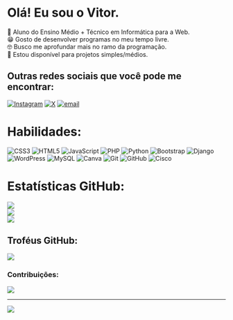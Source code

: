 # Olá! Eu sou o Vitor.
🏫 Aluno do Ensino Médio + Técnico em Informática para a Web.<br>😁 Gosto de desenvolver programas no meu tempo livre.<br>🤓 Busco me aprofundar mais no ramo da programação.<br>👷 Estou disponível para projetos simples/médios.


## Outras redes sociais que você pode me encontrar:
[![Instagram](https://img.shields.io/badge/Instagram-%23E4405F.svg?logo=Instagram&logoColor=white)](https://instagram.com/vitor.baade) [![X](https://img.shields.io/badge/X-black.svg?logo=X&logoColor=white)](https://x.com/vitor_baade) [![email](https://img.shields.io/badge/Email-D14836?logo=gmail&logoColor=white)](mailto:vitorcesarbaade@gmail.com) 

# Habilidades:
![CSS3](https://img.shields.io/badge/css3-%231572B6.svg?style=for-the-badge&logo=css3&logoColor=white) ![HTML5](https://img.shields.io/badge/html5-%23E34F26.svg?style=for-the-badge&logo=html5&logoColor=white) ![JavaScript](https://img.shields.io/badge/javascript-%23323330.svg?style=for-the-badge&logo=javascript&logoColor=%23F7DF1E) ![PHP](https://img.shields.io/badge/php-%23777BB4.svg?style=for-the-badge&logo=php&logoColor=white) ![Python](https://img.shields.io/badge/python-3670A0?style=for-the-badge&logo=python&logoColor=ffdd54) ![Bootstrap](https://img.shields.io/badge/bootstrap-%238511FA.svg?style=for-the-badge&logo=bootstrap&logoColor=white) ![Django](https://img.shields.io/badge/django-%23092E20.svg?style=for-the-badge&logo=django&logoColor=white) ![WordPress](https://img.shields.io/badge/WordPress-%23117AC9.svg?style=for-the-badge&logo=WordPress&logoColor=white) ![MySQL](https://img.shields.io/badge/mysql-4479A1.svg?style=for-the-badge&logo=mysql&logoColor=white) ![Canva](https://img.shields.io/badge/Canva-%2300C4CC.svg?style=for-the-badge&logo=Canva&logoColor=white) ![Git](https://img.shields.io/badge/git-%23F05033.svg?style=for-the-badge&logo=git&logoColor=white) ![GitHub](https://img.shields.io/badge/github-%23121011.svg?style=for-the-badge&logo=github&logoColor=white) ![Cisco](https://img.shields.io/badge/cisco-%23049fd9.svg?style=for-the-badge&logo=cisco&logoColor=black)
# Estatísticas GitHub:
![](https://github-readme-stats.vercel.app/api?username=vitorbaade&theme=dark&hide_border=false&include_all_commits=false&count_private=false)<br/>
![](https://nirzak-streak-stats.vercel.app/?user=vitorbaade&theme=dark&hide_border=false)<br/>
![](https://github-readme-stats.vercel.app/api/top-langs/?username=vitorbaade&theme=dark&hide_border=false&include_all_commits=false&count_private=false&layout=compact)

## Troféus GitHub:
![](https://github-profile-trophy.vercel.app/?username=vitorbaade&theme=radical&no-frame=false&no-bg=true&margin-w=4)

### Contribuições:
![](https://github-contributor-stats.vercel.app/api?username=vitorbaade&limit=5&theme=dark&combine_all_yearly_contributions=true)

---
[![](https://visitcount.itsvg.in/api?id=vitorbaade&icon=0&color=0)](https://visitcount.itsvg.in)

<!-- Proudly created with GPRM ( https://gprm.itsvg.in ) -->
